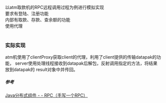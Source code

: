 以atm取款机的RPC远程调用过程为例进行模拟实现 <br>
要求有登陆、注册功能 <br>
内部有取款、存款、查余额的功能 <br>
使用代理 <br>
 <br>
 ### 实际实现
 atm机使用了clientProxy获取client的代理，利用了client提供的传输datapak的功能，
 server使用处理线程接收到datapak后解包，反射调用指定的方法，将结果放到datapak的
 result对象中并传回。
 
 ##### 参考
 <a href="https://blog.csdn.net/zl_1079167478/article/details/79461512">
 Java分布式组件 - - RPC（手写一个RPC）</a?